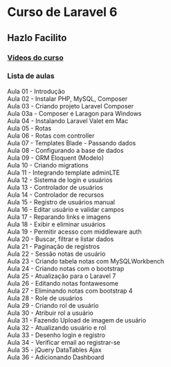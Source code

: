 # Curso de Laravel 6
## Hazlo Facilito

### [Vídeos do curso](https://www.youtube.com/watch?v=k23NTveLzso&list=PLHQYBJgtbP-tD8tFedmxgC9Q4Hzw105Po)

### Lista de aulas  

Aula 01 - Introdução  
Aula 02 - Instalar PHP, MySQL, Composer  
Aula 03 - Criando projeto Laravel Composer  
Aula 03a - Composer e Laragon para Windows  
Aula 04 - Instalando Laravel Valet em Mac  
Aula 05 - Rotas  
Aula 06 - Rotas com controller  
Aula 07 - Templates Blade - Passando dados  
Aula 08 - Configurando a base de dados  
Aula 09 - ORM Eloquent (Modelo)  
Aula 10 - Criando migrations  
Aula 11 - Integrando template adminLTE  
Aula 12 - Sistema de login e usuários  
Aula 13 - Controlador de usuários  
Aula 14 - Controlador de recursos    
Aula 15 - Registro de usuários manual  
Aula 16 - Editar usuário e validar campos  
Aula 17 - Reparando links e imagens  
Aula 18 - Exibir e eliminar usuários  
Aula 19 - Permitir acesso com middleware auth  
Aula 20 - Buscar, filtrar e listar dados  
Aula 21 - Paginação de registros  
Aula 22 - Sessão notas de usuário  
Aula 23 - Criando tabela notas com MySQLWorkbench  
Aula 24 - Criando notas com o bootstrap  
Aula 25 - Atualização para o Laravel 7  
Aula 26 - Editando notas fontawesome  
Aula 27 - Eliminando notas com bootstrap 4  
Aula 28 - Role de usuários  
Aula 29 - Criando rol de usuário  
Aula 30 - Atribuir rol a usuário  
Aula 31 - Fazendo Upload de imagem de usuário  
Aula 32 - Atualizando usuário e rol  
Aula 33 - Desenho login e registro  
Aula 34 - Verificar email ao registrar-se  
Aula 35 - jQuery DataTables Ajax  
Aula 36 - Adicionando Dashboard  
